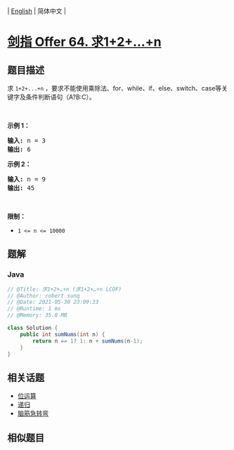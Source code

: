 
| [English](README_EN.md) | 简体中文 |

# [剑指 Offer 64. 求1+2+…+n](https://leetcode.cn//problems/qiu-12n-lcof/)

## 题目描述

<p>求 <code>1+2+...+n</code> ，要求不能使用乘除法、for、while、if、else、switch、case等关键字及条件判断语句（A?B:C）。</p>

<p>&nbsp;</p>

<p><strong>示例 1：</strong></p>

<pre><strong>输入:</strong> n = 3
<strong>输出:&nbsp;</strong>6
</pre>

<p><strong>示例 2：</strong></p>

<pre><strong>输入:</strong> n = 9
<strong>输出:&nbsp;</strong>45
</pre>

<p>&nbsp;</p>

<p><strong>限制：</strong></p>

<ul>
	<li><code>1 &lt;= n&nbsp;&lt;= 10000</code></li>
</ul>


## 题解


### Java

```Java
// @Title: 求1+2+…+n (求1+2+…+n LCOF)
// @Author: robert.sunq
// @Date: 2021-05-30 23:09:33
// @Runtime: 1 ms
// @Memory: 35.8 MB

class Solution {
    public int sumNums(int n) {
        return n == 1? 1: n + sumNums(n-1);
    }
}
```



## 相关话题

- [位运算](https://leetcode.cn//tag/bit-manipulation)
- [递归](https://leetcode.cn//tag/recursion)
- [脑筋急转弯](https://leetcode.cn//tag/brainteaser)

## 相似题目



